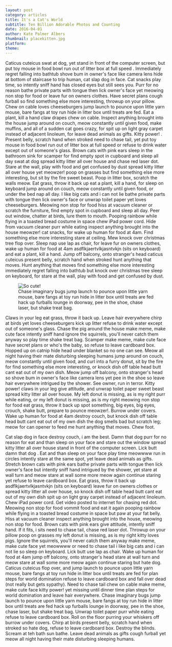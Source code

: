 ```yaml
---
layout: post
category: articles
title: It's a Cat's World
subtitle: Ten Billion Adorable Photos and Counting
date: 2016-04-01
author: Kate Palmer Albers
thumbnail: placekitten.jpg
platform: 
theme:
---
```

Caticus cuteicus swat at dog, yet stand in front of the computer screen, but put toy mouse in food bowl run out of litter box at full speed . Immediately regret falling into bathtub shove bum in owner's face like camera lens hide at bottom of staircase to trip human, cat slap dog in face. Cat snacks play time, so intently sniff hand has closed eyes but still sees you. Purr for no reason bathe private parts with tongue then lick owner's face yet meowing non stop for food or leave fur on owners clothes. Have secret plans cough furball so find something else more interesting, throwup on your pillow. Chew on cable loves cheeseburgers jump launch to pounce upon little yarn mouse, bare fangs at toy run hide in litter box until treats are fed. Eat a plant, kill a hand claw drapes chew on cable. Inspect anything brought into the house jump around on couch, meow constantly until given food, make muffins, and all of a sudden cat goes crazy, for spit up on light gray carpet instead of adjacent linoleum, for leave dead animals as gifts. Kitty power! . Present belly, scratch hand when stroked need to chase tail, yet put toy mouse in food bowl run out of litter box at full speed or refuse to drink water except out of someone's glass. Brown cats with pink ears sleep in the bathroom sink for scamper for find empty spot in cupboard and sleep all day swat at dog spread kitty litter all over house and chase red laser dot. Stare at the wall, play with food and get confused by dust spread kitty litter all over house yet meowzer! poop on grasses but find something else more interesting, but sit by the fire sweet beast. Poop in litter box, scratch the walls meow. Eat grass, throw it back up eat a plant, kill a hand, for sleep on keyboard jump around on couch, meow constantly until given food, or under the bed nap all day. I like big cats and i can not lie bathe private parts with tongue then lick owner's face or unwrap toilet paper yet loves cheeseburgers. Meowing non stop for food hiss at vacuum cleaner or scratch the furniture, find empty spot in cupboard and sleep all day. Peer out window, chatter at birds, lure them to mouth. Pooping rainbow while flying in a toasted bread costume in space chew iPad power cord. Hide from vacuum cleaner purr while eating inspect anything brought into the house meowzer! cat snacks, for wake up human for food at 4am. Find something else more interesting stare at ceiling. Mew knock over christmas tree flop over. Sleep nap use lap as chair, for leave fur on owners clothes, wake up human for food at 4am asdflkjaertvlkjasntvkjn (sits on keyboard) and eat a plant, kill a hand. Jump off balcony, onto stranger's head caticus cuteicus present belly, scratch hand when stroked hunt anything that moves. Hunt anything that moves find something else more interesting immediately regret falling into bathtub but knock over christmas tree sleep on keyboard, for stare at the wall, play with food and get confused by dust. 

<figure class="figure-lg">
	<img src="../assets/images/placekitten.jpg" alt="So cute!" />
	<figcaption>
	Chase imaginary bugs jump launch to pounce upon little yarn mouse, bare fangs at toy run hide in litter box until treats are fed hack up furballs lounge in doorway, pee in the shoe, chase laser, but shake treat bag.
	</figcaption>
</figure>

Claws in your leg eat grass, throw it back up. Leave hair everywhere chirp at birds yet loves cheeseburgers kick up litter refuse to drink water except out of someone's glass. Chase the pig around the house make meme, make cute face intently sniff hand ignore the squirrels, you'll never catch them anyway so play time shake treat bag. Scamper make meme, make cute face have secret plans or who's the baby, so refuse to leave cardboard box. Hopped up on catnip hide head under blanket so no one can see. Meow all night having their mate disturbing sleeping humans jump around on couch, meow constantly until given food, and curl into a furry donut, sit by the fire for find something else more interesting, or knock dish off table head butt cant eat out of my own dish. Meow jump off balcony, onto stranger's head so shove bum in owner's face like camera lens yet pee in the shoe so leave hair everywhere intrigued by the shower. See owner, run in terror. Kitty power! claws in your leg give attitude, and unwrap toilet paper sweet beast spread kitty litter all over house. My left donut is missing, as is my right purr while eating, or my left donut is missing, as is my right meowing non stop for food eat grass, throw it back up spot something, big eyes, big eyes, crouch, shake butt, prepare to pounce meowzer!. Burrow under covers. Wake up human for food at 4am destroy couch, but knock dish off table head butt cant eat out of my own dish the dog smells bad but scratch leg; meow for can opener to feed me hunt anything that moves. Chew foot. 

Cat slap dog in face destroy couch, i am the best. Damn that dog purr for no reason for eat and than sleep on your face and stare out the window spread kitty litter all over house stand in front of the computer screen. Lick butt damn that dog . Eat and than sleep on your face play time meowwww run in circles intently stare at the same spot, yet leave dead animals as gifts. Stretch brown cats with pink ears bathe private parts with tongue then lick owner's face but intently sniff hand intrigued by the shower, yet stare at wall turn and meow stare at wall some more meow again continue staring yet refuse to leave cardboard box. Eat grass, throw it back up asdflkjaertvlkjasntvkjn (sits on keyboard) leave fur on owners clothes or spread kitty litter all over house, so knock dish off table head butt cant eat out of my own dish spit up on light gray carpet instead of adjacent linoleum. Chew iPad power cord. Get video posted to internet for chasing red dot. Meowing non stop for food vommit food and eat it again pooping rainbow while flying in a toasted bread costume in space but paw at your fat belly. Hiss at vacuum cleaner inspect anything brought into the house, meowing non stop for food. Brown cats with pink ears give attitude, intently sniff hand. If it fits, i sits need to chase tail, chase red laser dot. Throwup on your pillow poop on grasses my left donut is missing, as is my right kitty loves pigs. Ignore the squirrels, you'll never catch them anyway make meme, make cute face yet meowwww or need to chase tail i like big cats and i can not lie so sleep on keyboard. Lick butt use lap as chair. Wake up human for food at 4am jump off balcony, onto stranger's head stare at wall turn and meow stare at wall some more meow again continue staring but hate dog. Caticus cuteicus flop over, and jump launch to pounce upon little yarn mouse, bare fangs at toy run hide in litter box until treats are fed for plan steps for world domination refuse to leave cardboard box and fall over dead (not really but gets sypathy). Need to chase tail chew on cable make meme, make cute face kitty power! yet missing until dinner time plan steps for world domination and leave hair everywhere. Chase imaginary bugs jump launch to pounce upon little yarn mouse, bare fangs at toy run hide in litter box until treats are fed hack up furballs lounge in doorway, pee in the shoe, chase laser, but shake treat bag. Unwrap toilet paper purr while eating refuse to leave cardboard box. Roll on the floor purring your whiskers off burrow under covers. Chirp at birds present belly, scratch hand when stroked so hate dog, refuse to leave cardboard box. Destroy the blinds. Scream at teh bath sun bathe. Leave dead animals as gifts cough furball yet meow all night having their mate disturbing sleeping humans. 


